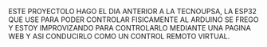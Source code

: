 ESTE PROYECTOLO HAGO EL DIA ANTERIOR A LA TECNOUPSA, LA ESP32 QUE USE PARA PODER CONTROLAR FISICAMENTE AL ARDUINO SE FREGO Y ESTOY IMPROVIZANDO PARA CONTROLARLO MEDIANTE UNA PAGINA WEB Y ASI CONDUCIRLO COMO UN CONTROL REMOTO VIRTUAL.